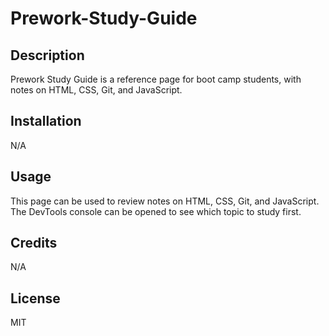 # Prework-Study-Guide

## Description

Prework Study Guide is a reference page for boot camp students, with notes on HTML, CSS, Git, and JavaScript.

## Installation

N/A

## Usage

This page can be used to review notes on HTML, CSS, Git, and JavaScript. The DevTools console can be opened to see which topic to study first.

## Credits

N/A

## License

MIT
